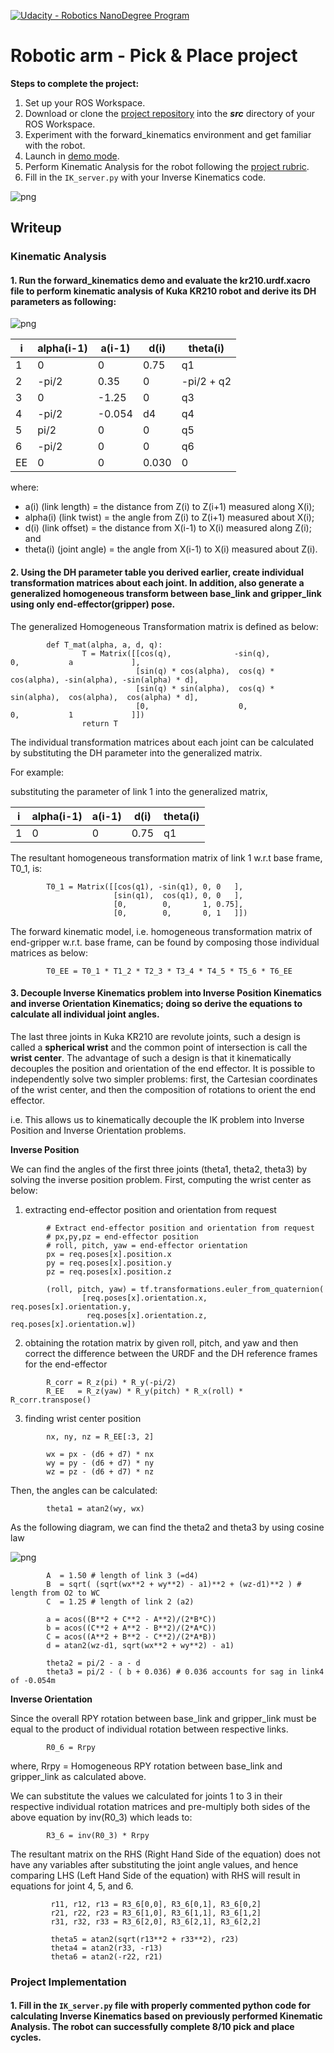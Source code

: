 [![Udacity - Robotics NanoDegree Program](https://s3-us-west-1.amazonaws.com/udacity-robotics/Extra+Images/RoboND_flag.png)](https://www.udacity.com/robotics)
# Robotic arm - Pick & Place project

**Steps to complete the project:**

1. Set up your ROS Workspace.
2. Download or clone the [project repository](https://github.com/udacity/RoboND-Kinematics-Project) into the ***src*** directory of your ROS Workspace.
3. Experiment with the forward_kinematics environment and get familiar with the robot.
4. Launch in [demo mode](https://classroom.udacity.com/nanodegrees/nd209/parts/7b2fd2d7-e181-401e-977a-6158c77bf816/modules/8855de3f-2897-46c3-a805-628b5ecf045b/lessons/91d017b1-4493-4522-ad52-04a74a01094c/concepts/ae64bb91-e8c4-44c9-adbe-798e8f688193).
5. Perform Kinematic Analysis for the robot following the [project rubric](https://review.udacity.com/#!/rubrics/972/view).
6. Fill in the `IK_server.py` with your Inverse Kinematics code.

![png](./misc_image/misc2.png)

## Writeup

### Kinematic Analysis

#### 1. Run the forward_kinematics demo and evaluate the kr210.urdf.xacro file to perform kinematic analysis of Kuka KR210 robot and derive its DH parameters as following:

![png](./writeup_images/fk.png)

i | alpha(i-1) | a(i-1) | d(i) | theta(i)
--- | --- | --- | --- | ---
1 | 0 | 0 | 0.75 | q1
2 | -pi/2 | 0.35 | 0 | -pi/2 + q2
3 | 0 | -1.25 | 0 | q3
4 |  -pi/2 | -0.054 | d4 | q4
5 | pi/2 | 0 | 0 | q5
6 | -pi/2 | 0 | 0 | q6
EE | 0 | 0 | 0.030 | 0

where:
* a(i) (link length) = the distance from Z(i) to Z(i+1) measured along X(i);
* alpha(i) (link twist) = the angle from Z(i) to Z(i+1) measured about X(i);
* d(i) (link offset) = the distance from X(i-1) to X(i) measured along Z(i); and
* theta(i) (joint angle) = the angle from X(i-1) to X(i) measured about Z(i).


#### 2. Using the DH parameter table you derived earlier, create individual transformation matrices about each joint. In addition, also generate a generalized homogeneous transform between base_link and gripper_link using only end-effector(gripper) pose.

The generalized Homogeneous Transformation matrix is defined as below:
```
        def T_mat(alpha, a, d, q):
                T = Matrix([[cos(q),              -sin(q),               0,           a             ],
                            [sin(q) * cos(alpha),  cos(q) * cos(alpha), -sin(alpha), -sin(alpha) * d],
                            [sin(q) * sin(alpha),  cos(q) * sin(alpha),  cos(alpha),  cos(alpha) * d],
                            [0,                    0,                    0,           1             ]])
                return T
```

The individual transformation matrices about each joint can be calculated by substituting the DH parameter into the generalized matrix.

For example:

substituting the parameter of link 1 into the generalized matrix,

i | alpha(i-1) | a(i-1) | d(i) | theta(i)
--- | --- | --- | --- | ---
1 | 0 | 0 | 0.75 | q1

The resultant homogeneous transformation matrix of link 1 w.r.t base frame, T0_1, is:

```
        T0_1 = Matrix([[cos(q1), -sin(q1), 0, 0   ],
                       [sin(q1),  cos(q1), 0, 0   ],
                       [0,        0,       1, 0.75],
                       [0,        0,       0, 1   ]])
```

The forward kinematic model, i.e. homogeneous transformation matrix of end-gripper w.r.t. base frame, can be found by composing those individual matrices as below:

```
        T0_EE = T0_1 * T1_2 * T2_3 * T3_4 * T4_5 * T5_6 * T6_EE
```

#### 3. Decouple Inverse Kinematics problem into Inverse Position Kinematics and inverse Orientation Kinematics; doing so derive the equations to calculate all individual joint angles.

The last three joints in Kuka KR210 are revolute joints, such a design is called a **spherical wrist** and the common point of intersection is call the **wrist center**. The advantage of such a design is that it kinematically decouples the position and orientation of the end effector. It is possible to independently solve two simpler problems: first, the Cartesian coordinates of the wrist center, and then the composition of rotations to orient the end effector.

i.e. This allows us to kinematically decouple the IK problem into Inverse Position and Inverse Orientation problems.

**Inverse Position**

We can find the angles of the first three joints (theta1, theta2, theta3) by solving the inverse position problem. First, computing the wrist center as below:

1. extracting end-effector position and orientation from request

```
        # Extract end-effector position and orientation from request
        # px,py,pz = end-effector position
        # roll, pitch, yaw = end-effector orientation
        px = req.poses[x].position.x
        py = req.poses[x].position.y
        pz = req.poses[x].position.z

        (roll, pitch, yaw) = tf.transformations.euler_from_quaternion(
                [req.poses[x].orientation.x, req.poses[x].orientation.y,
                 req.poses[x].orientation.z, req.poses[x].orientation.w])
```

2. obtaining the rotation matrix by given roll, pitch, and yaw and then correct the difference between the URDF and the DH reference frames for the end-effector

```
        R_corr = R_z(pi) * R_y(-pi/2)
        R_EE   = R_z(yaw) * R_y(pitch) * R_x(roll) * R_corr.transpose()
```

3. finding wrist center position

```
        nx, ny, nz = R_EE[:3, 2]

        wx = px - (d6 + d7) * nx
        wy = py - (d6 + d7) * ny
        wz = pz - (d6 + d7) * nz
```

Then, the angles can be calculated:

```
        theta1 = atan2(wy, wx)
```

As the following diagram, we can find the theta2 and theta3 by using cosine law

![png](./misc_images/misc3.png)

```
        A  = 1.50 # length of link 3 (=d4)
        B  = sqrt( (sqrt(wx**2 + wy**2) - a1)**2 + (wz-d1)**2 ) # length from O2 to WC
        C  = 1.25 # length of link 2 (a2)

        a = acos((B**2 + C**2 - A**2)/(2*B*C))
        b = acos((C**2 + A**2 - B**2)/(2*A*C))
        C = acos((A**2 + B**2 - C**2)/(2*A*B))
        d = atan2(wz-d1, sqrt(wx**2 + wy**2) - a1)

        theta2 = pi/2 - a - d
        theta3 = pi/2 - ( b + 0.036) # 0.036 accounts for sag in link4 of -0.054m
```

**Inverse Orientation**

Since the overall RPY rotation between base_link and gripper_link must be equal to the product of individual rotation between respective links.

```
        R0_6 = Rrpy
```

where,
Rrpy = Homogeneous RPY rotation between base_link and gripper_link as calculated above.

We can substitute the values we calculated for joints 1 to 3 in their respective individual rotation matrices and pre-multiply both sides of the above equation by inv(R0_3) which leads to:

```
        R3_6 = inv(R0_3) * Rrpy
```

The resultant matrix on the RHS (Right Hand Side of the equation) does not have any variables after substituting the joint angle values, and hence comparing LHS (Left Hand Side of the equation) with RHS will result in equations for joint 4, 5, and 6.

```
         r11, r12, r13 = R3_6[0,0], R3_6[0,1], R3_6[0,2]
         r21, r22, r23 = R3_6[1,0], R3_6[1,1], R3_6[1,2]
         r31, r32, r33 = R3_6[2,0], R3_6[2,1], R3_6[2,2]

         theta5 = atan2(sqrt(r13**2 + r33**2), r23)
         theta4 = atan2(r33, -r13)
         theta6 = atan2(-r22, r21)
```

### Project Implementation

#### 1. Fill in the `IK_server.py` file with properly commented python code for calculating Inverse Kinematics based on previously performed Kinematic Analysis. The robot can successfully complete 8/10 pick and place cycles.

